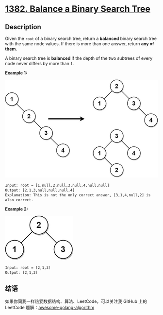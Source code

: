 # [1382. Balance a Binary Search Tree][title]

## Description
Given the `root` of a binary search tree, return a **balanced** binary search tree with the same node values. If there is more than one answer, return **any of them**.

A binary search tree is **balanced** if the depth of the two subtrees of every node never differs by more than `1`.
 

**Example 1:**  

![example1](./balance1-tree.jpg)
```
Input: root = [1,null,2,null,3,null,4,null,null]
Output: [2,1,3,null,null,null,4]
Explanation: This is not the only correct answer, [3,1,4,null,2] is also correct.
```

**Example 2:**  

![example2](./balanced2-tree.jpg)

```
Input: root = [2,1,3]
Output: [2,1,3]
```

## 结语

如果你同我一样热爱数据结构、算法、LeetCode，可以关注我 GitHub 上的 LeetCode 题解：[awesome-golang-algorithm][me]

[title]: https://leetcode.com/problems/balance-a-binary-search-tree
[me]: https://github.com/kylesliu/awesome-golang-algorithm
